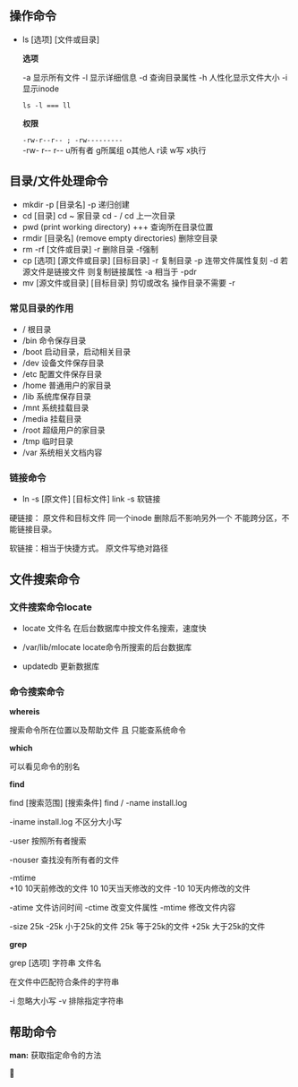 ## 操作命令

* ls  [选项]  [文件或目录]

  **选项**

  -a	显示所有文件
  -l	显示详细信息
  -d	查询目录属性 
  -h	人性化显示文件大小
  -i	显示inode

  `ls -l === ll`

  **权限**

  `-rw-r--r-- ; -rw---------   `  
  -rw-			r--		r--
  u所有者 		g所属组	o其他人
  r读  w写  x执行

## 目录/文件处理命令

* mkdir -p [目录名]
  -p 递归创建
* cd [目录] 
  cd ~ 家目录
  cd - / cd  上一次目录
* pwd   (print working directory)
+++
  查询所在目录位置 
* rmdir [目录名]    (remove empty directories) 
  删除空目录
* rm -rf  [文件或目录]
  -r 删除目录
  -f强制
* cp [选项] [源文件或目录] [目标目录]
  -r	复制目录
  -p	连带文件属性复刻
  -d	若源文件是链接文件 则复制链接属性
  -a	相当于	-pdr
* mv  [源文件或目录] [目标目录]
  剪切或改名
  操作目录不需要 -r

### 常见目录的作用
* /         根目录
* /bin      命令保存目录
* /boot     启动目录，启动相关目录
* /dev      设备文件保存目录
* /etc      配置文件保存目录
* /home     普通用户的家目录
* /lib      系统库保存目录
* /mnt      系统挂载目录
* /media    挂载目录
* /root     超级用户的家目录
* /tmp      临时目录
* /var      系统相关文档内容

### 链接命令

* ln -s  [原文件]  [目标文件]
  link
  -s	软链接

硬链接： 原文件和目标文件 同一个inode   删除后不影响另外一个  不能跨分区，不能链接目录。

软链接：相当于快捷方式。 原文件写绝对路径

## 文件搜索命令 

### 文件搜索命令locate 

* locate 文件名
  在后台数据库中按文件名搜索，速度快

* /var/lib/mlocate
  locate命令所搜索的后台数据库

* updatedb
  更新数据库

### 命令搜索命令

**whereis**

搜索命令所在位置以及帮助文件   且  只能查系统命令

**which**

可以看见命令的别名

**find**

find  [搜索范围]  [搜索条件]
find / -name  install.log

-iname install.log
不区分大小写

-user    按照所有者搜索

-nouser  查找没有所有者的文件

-mtime  
	+10  10天前修改的文件
	10	10天当天修改的文件
	-10	10天内修改的文件

-atime	文件访问时间
-ctime	改变文件属性
-mtime	修改文件内容

-size	25k
	-25k	小于25k的文件
	25k		等于25k的文件
	+25k	大于25k的文件

**grep**

grep [选项] 字符串  文件名

在文件中匹配符合条件的字符串

-i		忽略大小写
-v 		排除指定字符串

## 帮助命令

**man:** 获取指定命令的方法 









  









